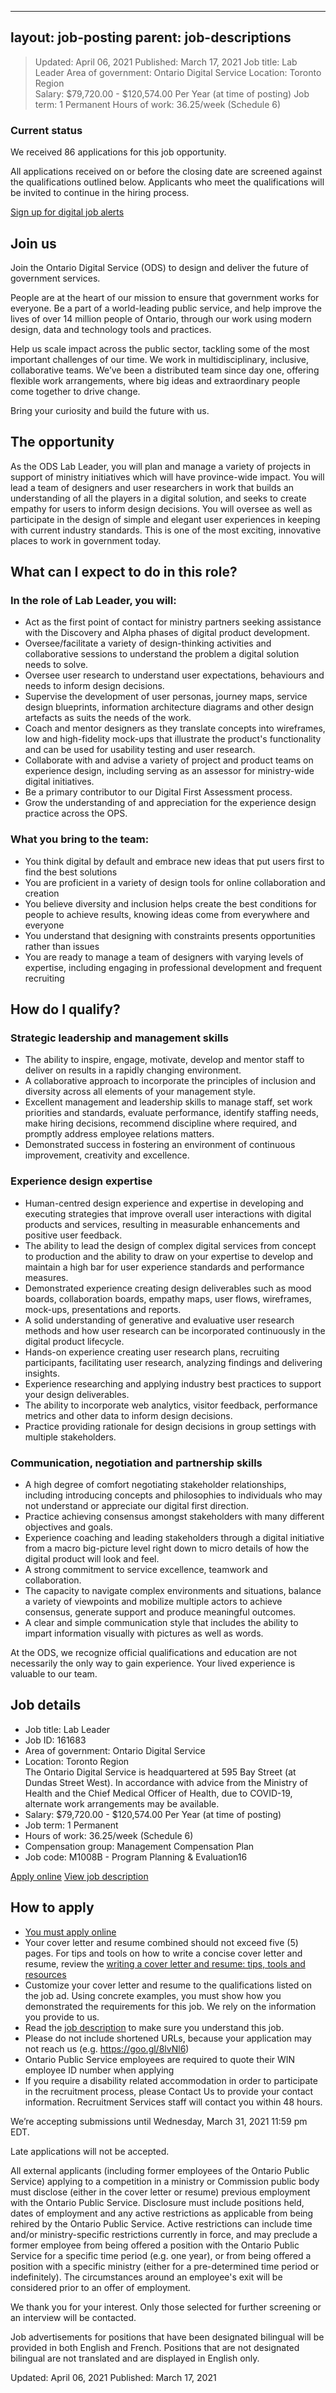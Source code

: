
---
layout: job-posting
parent: job-descriptions
---




>Updated: April 06, 2021
>Published: March 17, 2021
>Job title: Lab Leader
>Area of government: Ontario Digital Service
> Location: Toronto Region  
> Salary: $79,720.00 - $120,574.00 Per Year (at time of posting)
> Job term: 1 Permanent
> Hours of work: 36.25/week (Schedule 6)

### Current status
We received 86 applications for this job opportunity.

All applications received on or before the closing date are screened against the qualifications outlined below. Applicants who meet the qualifications will be invited to continue in the hiring process.

[Sign up for digital job alerts](http://eepurl.com/hgN9i9)

## Join us
Join the Ontario Digital Service (ODS) to design and deliver the future of government services.

People are at the heart of our mission to ensure that government works for everyone. Be a part of a world-leading public service, and help improve the lives of over 14 million people of Ontario, through our work using modern design, data and technology tools and practices.

Help us scale impact across the public sector, tackling some of the most important challenges of our time. We work in multidisciplinary, inclusive, collaborative teams. We’ve been a distributed team since day one, offering flexible work arrangements, where big ideas and extraordinary people come together to drive change.

Bring your curiosity and build the future with us.

## The opportunity
As the ODS Lab Leader, you will plan and manage a variety of projects in support of ministry initiatives which will have province-wide impact. You will lead a team of designers and user researchers in work that builds an understanding of all the players in a digital solution, and seeks to create empathy for users to inform design decisions. You will oversee as well as participate in the design of simple and elegant user experiences in keeping with current industry standards. This is one of the most exciting, innovative places to work in government today.

## What can I expect to do in this role?
### In the role of Lab Leader, you will:
-   Act as the first point of contact for ministry partners seeking assistance with the Discovery and Alpha phases of digital product development.    
-   Oversee/facilitate a variety of design-thinking activities and collaborative sessions to understand the problem a digital solution needs to solve.    
-   Oversee user research to understand user expectations, behaviours and needs to inform design decisions.    
-   Supervise the development of user personas, journey maps, service design blueprints, information architecture diagrams and other design artefacts as suits the needs of the work.    
-   Coach and mentor designers as they translate concepts into wireframes, low and high-fidelity mock-ups that illustrate the product's functionality and can be used for usability testing and user research.    
-   Collaborate with and advise a variety of project and product teams on experience design, including serving as an assessor for ministry-wide digital initiatives.    
-   Be a primary contributor to our Digital First Assessment process.    
-   Grow the understanding of and appreciation for the experience design practice across the OPS.
    
### What you bring to the team:
-   You think digital by default and embrace new ideas that put users first to find the best solutions    
-   You are proficient in a variety of design tools for online collaboration and creation    
-   You believe diversity and inclusion helps create the best conditions for people to achieve results, knowing ideas come from everywhere and everyone   
-   You understand that designing with constraints presents opportunities rather than issues    
-   You are ready to manage a team of designers with varying levels of expertise, including engaging in professional development and frequent recruiting
    
## How do I qualify?
### Strategic leadership and management skills
-   The ability to inspire, engage, motivate, develop and mentor staff to deliver on results in a rapidly changing environment.    
-   A collaborative approach to incorporate the principles of inclusion and diversity across all elements of your management style.    
-   Excellent management and leadership skills to manage staff, set work priorities and standards, evaluate performance, identify staffing needs, make hiring decisions, recommend discipline where required, and promptly address employee relations matters.    
-   Demonstrated success in fostering an environment of continuous improvement, creativity and excellence.
    
### Experience design expertise
-   Human-centred design experience and expertise in developing and executing strategies that improve overall user interactions with digital products and services, resulting in measurable enhancements and positive user feedback.    
-   The ability to lead the design of complex digital services from concept to production and the ability to draw on your expertise to develop and maintain a high bar for user experience standards and performance measures.    
-   Demonstrated experience creating design deliverables such as mood boards, collaboration boards, empathy maps, user flows, wireframes, mock-ups, presentations and reports.    
-   A solid understanding of generative and evaluative user research methods and how user research can be incorporated continuously in the digital product lifecycle.    
-   Hands-on experience creating user research plans, recruiting participants, facilitating user research, analyzing findings and delivering insights.    
-   Experience researching and applying industry best practices to support your design deliverables.    
-   The ability to incorporate web analytics, visitor feedback, performance metrics and other data to inform design decisions.    
-   Practice providing rationale for design decisions in group settings with multiple stakeholders.
    
### Communication, negotiation and partnership skills
-   A high degree of comfort negotiating stakeholder relationships, including introducing concepts and philosophies to individuals who may not understand or appreciate our digital first direction.    
-   Practice achieving consensus amongst stakeholders with many different objectives and goals.    
-   Experience coaching and leading stakeholders through a digital initiative from a macro big-picture level right down to micro details of how the digital product will look and feel.    
-   A strong commitment to service excellence, teamwork and collaboration.    
-   The capacity to navigate complex environments and situations, balance a variety of viewpoints and mobilize multiple actors to achieve consensus, generate support and produce meaningful outcomes.    
-   A clear and simple communication style that includes the ability to impart information visually with pictures as well as words.
    
At the ODS, we recognize official qualifications and education are not necessarily the only way to gain experience. Your lived experience is valuable to our team.

## Job details
-   Job title: Lab Leader    
-   Job ID: 161683    
-   Area of government: Ontario Digital Service    
-   Location: Toronto Region        
    The Ontario Digital Service is headquartered at 595 Bay Street (at Dundas Street West). In accordance with advice from the Ministry of Health and the Chief Medical Officer of Health, due to COVID-19, alternate work arrangements may be available.    
-   Salary: $79,720.00 - $120,574.00 Per Year (at time of posting)    
-   Job term: 1 Permanent    
-   Hours of work: 36.25/week (Schedule 6)    
-   Compensation group: Management Compensation Plan    
-   Job code: M1008B - Program Planning & Evaluation16
    
[Apply online](https://www.gojobs.gov.on.ca/Apply.aspx?Language=English&JobID=161683)  [View job description](https://www.gojobs.gov.on.ca/PDR.aspx?Language=English&JobID=161683)

## How to apply
-   [You must apply online](https://www.gojobs.gov.on.ca/Apply.aspx?Language=English&JobID=161683)    
-   Your cover letter and resume combined should not exceed five (5) pages. For tips and tools on how to write a concise cover letter and resume, review the [writing a cover letter and resume: tips, tools and resources](https://www.gojobs.gov.on.ca/Docs/OPSCoverLetterandResumeWritingGuide.pdf)    
-   Customize your cover letter and resume to the qualifications listed on the job ad. Using concrete examples, you must show how you demonstrated the requirements for this job. We rely on the information you provide to us.    
-   Read the [job description](https://www.gojobs.gov.on.ca/PDR.aspx?Language=English&JobID=161683) to make sure you understand this job.    
-   Please do not include shortened URLs, because your application may not reach us (e.g. https://goo.gl/8lvNl6)    
-   Ontario Public Service employees are required to quote their WIN employee ID number when applying    
-   If you require a disability related accommodation in order to participate in the recruitment process, please Contact Us to provide your contact information. Recruitment Services staff will contact you within 48 hours.    

We’re accepting submissions until Wednesday, March 31, 2021 11:59 pm EDT.

Late applications will not be accepted.

All external applicants (including former employees of the Ontario Public Service) applying to a competition in a ministry or Commission public body must disclose (either in the cover letter or resume) previous employment with the Ontario Public Service. Disclosure must include positions held, dates of employment and any active restrictions as applicable from being rehired by the Ontario Public Service. Active restrictions can include time and/or ministry-specific restrictions currently in force, and may preclude a former employee from being offered a position with the Ontario Public Service for a specific time period (e.g. one year), or from being offered a position with a specific ministry (either for a pre-determined time period or indefinitely). The circumstances around an employee's exit will be considered prior to an offer of employment.

We thank you for your interest. Only those selected for further screening or an interview will be contacted.

Job advertisements for positions that have been designated bilingual will be provided in both English and French. Positions that are not designated bilingual are not translated and are displayed in English only.


Updated: April 06, 2021
Published: March 17, 2021
